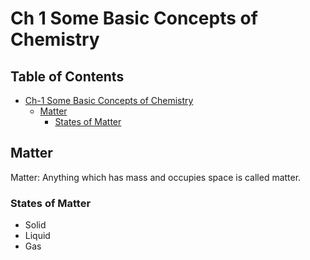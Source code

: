 # Ch 1 Some Basic Concepts of Chemistry

## Table of Contents

- [Ch-1 Some Basic Concepts of Chemistry](ch-1-some-Basic-Concepts-of-Chemistry)
  - [Matter](matter)
    - [States of Matter](states-of-matter)

## Matter

Matter: Anything which has mass and occupies space is called matter. 

### States of Matter

- Solid
- Liquid
- Gas


